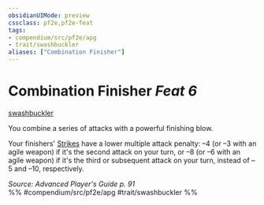 ```yaml
---
obsidianUIMode: preview
cssclass: pf2e,pf2e-feat
tags:
- compendium/src/pf2e/apg
- trait/swashbuckler
aliases: ["Combination Finisher"]
---
```

# Combination Finisher  *Feat 6*  
[swashbuckler](Reference/Rules/Traits/swashbuckler-apg.md "Swashbuckler Class Trait")  


You combine a series of attacks with a powerful finishing blow.

Your finishers' [Strikes](strike.md) have a lower multiple attack penalty: –4 (or –3 with an agile weapon) if it's the second attack on your turn, or –8 (or –6 with an agile weapon) if it's the third or subsequent attack on your turn, instead of –5 and –10, respectively.

*Source: Advanced Player's Guide p. 91*  
%% #compendium/src/pf2e/apg #trait/swashbuckler %%
